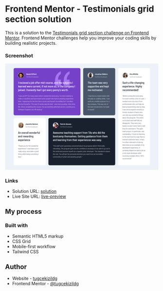 # Frontend Mentor - Testimonials grid section solution

This is a solution to the [Testimonials grid section challenge on Frontend Mentor](https://www.frontendmentor.io/challenges/testimonials-grid-section-Nnw6J7Un7). Frontend Mentor challenges help you improve your coding skills by building realistic projects. 

### Screenshot

![Desktop Design](TestimonialsDesktopScreenshot.png)

### Links

- Solution URL: [solution](https://github.com/tugcekizildg/Testimonials_Grid_Challenge_FEM)
- Live Site URL: [live-preview](https://66a35738bc7eee4fe7887194--gilded-tulumba-c62301.netlify.app)

## My process

### Built with

- Semantic HTML5 markup
- CSS Grid
- Mobile-first workflow
- Tailwind CSS

## Author

- Website - [tugcekizildg](https://github.com/tugcekizildg)
- Frontend Mentor - [@tugcekizildg](https://www.frontendmentor.io/profile/tugcekizildg)


